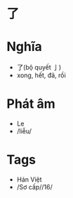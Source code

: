 # 了

# Nghĩa
* 了(bộ quyết 亅)
* xong, hết, đã, rồi

# Phát âm
* Le
* /liễu/

# Tags
* Hán Việt
*  /Sơ cấp//16/

